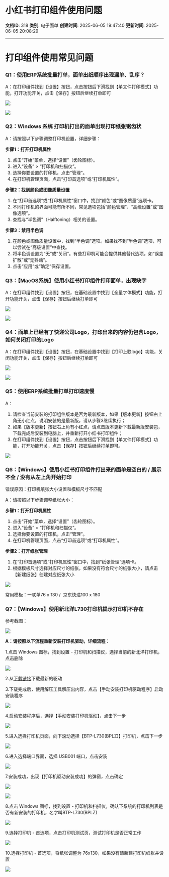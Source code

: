 # 小红书打印组件使用问题

**文档ID**: 318
**类别**: 电子面单
**创建时间**: 2025-06-05 19:47:40
**更新时间**: 2025-06-05 20:08:29

---

# 打印组件使用常见问题

### Q1：使用ERP系统批量打单，面单出纸顺序出现漏单、乱序？

A：在打印组件找到【设置】按钮，点击按钮后下滑找到【单文件打印模式】功能，打开功能开关，点击【保存】按钮后继续打单即可

![](https://qimg.xiaohongshu.com/odin/1041017g31ibl50r80e06bbea2o9000000000010j8nloa)

![](https://qimg.xiaohongshu.com/odin/1041017g31ibl5b880a06bbea2o90000000000117rct4m)

### 

### Q2：Windows 系统 打印机打出的面单出现打印纸张锯齿状

A：请按照以下步骤调整打印机设置，详细步骤：

**步骤1：打开打印机属性**

1. 点击“开始”菜单，选择“设置”（齿轮图标）。
2. 进入“设备” > “打印机和扫描仪”。
3. 选择你要设置的打印机，点击“管理”。
4. 在打印机管理页面，点击“打印首选项”或“打印机属性”。

**步骤2：找到颜色或图像质量设置**

1. 在“打印首选项”或“打印机属性”窗口中，找到“颜色”或“图像质量”选项卡。
2. 不同打印机的界面可能有所不同，常见选项包括“颜色管理”、“高级设置”或“图像选项”。
3. 查找与“半色调”（Halftoning）相关的设置。

**步骤3：禁用半色调**

1. 在颜色或图像质量设置中，找到“半色调”选项。如果找不到“半色调”选项，可以尝试在“高级设置”中查找。
2. 将半色调设置为“无”或“关闭”。有些打印机可能会提供其他替代选项，如“误差扩散”或“无抖动”。
3. 点击“应用”或“确定”保存设置。

### 

### Q3：【MacOS系统】使用小红书打印组件打印面单，出现缺字

A：在打印组件找到【设置】按钮，在基础设置中找到【全量字体模式】功能，打开功能开关，点击【保存】按钮后继续打单即可

![](https://qimg.xiaohongshu.com/odin/1041017g31ibl86dk0e06bbea2o900000000001004js0e)

![](https://qimg.xiaohongshu.com/odin/1041017g31ibl8qld0a06bbea2o90000000000172h0lpe)

### Q4：面单上已经有了快递公司Logo，打印出来的内容仍包含Logo，如何关闭打印的Logo

A：在打印组件找到【设置】按钮，在基础设置中找到【打印上联logo】功能，关闭功能开关，点击【保存】按钮后继续打单即可

![](https://qimg.xiaohongshu.com/odin/1041017g31ibl9irvgc06bbea2o9000000000016tfsj16)

![](https://qimg.xiaohongshu.com/odin/1041017g31ibl9r3kge06bbea2o90000000000116dnlg0)

### Q5：使用ERP系统批量打单打印速度慢

A：

1. 请检查当前安装的打印组件版本是否为最新版本，如果【版本更新】按钮右上角无小红点，说明安装的是最新版，请从步骤3继续执行；
2. 如果【版本更新】按钮右上角有小红点，请点击版本更新下载最新版安装包，下载完成后安装到电脑上，并重新打开小红书打印组件；
3. 在打印组件找到【设置】按钮，点击按钮后下滑找到【单文件打印模式】功能，打开功能开关，点击【保存】按钮后继续打单即可。

![](https://qimg.xiaohongshu.com/odin/1041017g31ibldg2h0a06bbea2o9000000000016la0cds)

### Q6：【Windows】使用小红书打印组件打出来的面单是空白的 / 展示不全 / 没有从左上角开始打印

错误原因：打印机纸张大小设置和模板尺寸不匹配

A：请按照以下步骤调整纸张大小：

**步骤1：打开打印机属性**

1. 点击“开始”菜单，选择“设置”（齿轮图标）。
2. 进入“设备” > “打印机和扫描仪”。
3. 选择你要设置的打印机，点击“管理”。
4. 在打印机管理页面，点击“打印首选项”或“打印机属性”。

**步骤2：打开纸张管理**

1. 在“打印首选项”或“打印机属性”窗口中，找到“纸张管理”选项卡。
2. 根据模板尺寸选择对应尺寸的纸张，如果没有符合尺寸的纸张大小，请点击【新建纸张】创建对应纸张大小

![](https://qimg.xiaohongshu.com/odin/1041017g31iblb77ug206bbea2o9000000000012725khs)

常用模板：一联单76 x 130 /  京东快递100 x 180

### Q7：【Windows】使用新北洋L730打印机提示打印机不存在

参考截图：

![](https://qimg.xiaohongshu.com/odin/1041017g31ibleu1c0c06bbea2o9000000000011b1o77m)

**A：请按照以下流程重新安装打印机驱动，详细流程：**

1.点击 Windows 图标，找到设置 - 打印机和扫描仪，选择当前的新北洋打印机，点击删除

![](https://qimg.xiaohongshu.com/odin/1041017g31iblfehe0c06bbea2o9000000000017p04iha)

2.从[下载链接](https://xhswaybill-printer-1251524319.cos.ap-shanghai.myqcloud.com/XHSPrintClient/prod/windows/%E6%96%B0%E5%8C%97%E6%B4%8BL730%E6%A0%87%E7%AD%BE%E6%89%93%E5%8D%B0%E6%9C%BAWin%E7%B3%BB%E7%BB%9F%E9%80%9A%E7%94%A8%E9%A9%B1%E5%8A%A8%E7%A8%8B%E5%BA%8F%20V2.3.15.2.rar)下载最新的驱动

3.下载完成后，使用解压工具解压出内容，点击【手动安装打印机驱动程序】启动安装程序

![](https://qimg.xiaohongshu.com/odin/1041017g31iblg5inga06bbea2o9000000000015rveoj2)

4.启动安装程序后，选择【手动安装打印机驱动】，点击下一步

![](https://qimg.xiaohongshu.com/odin/1041017g31iblgr6j0a06bbea2o9000000000011dl2uf8)

5.进入选择打印机页面，向下滚动选择【BTP-L730(BPLZ)】打印机，点击下一步

![](https://qimg.xiaohongshu.com/odin/1041017g31iblh2dpg806bbea2o9000000000012mcoarc)

6.进入选择端口界面，选择 USB001 端口，点击安装

![](https://qimg.xiaohongshu.com/odin/1041017g31iblh908g206bbea2o90000000000159ekd6a)

7.安装成功，出现【打印机驱动安装成功】的弹窗，点击确定

![](https://qimg.xiaohongshu.com/odin/1041017g31iblhf8bg2fmbbea2o9000000000013haj282)

![](https://qimg.xiaohongshu.com/odin/1041017g31iblhl7d0e06bbea2o90000000000128ae6p6)

8.点击 Windows 图标，找到设置 - 打印机和扫描仪，确认下系统的打印机列表是否有新安装的打印机，名字叫BTP-L730(BPLZ)

![](https://qimg.xiaohongshu.com/odin/1041017g31iblhv6k0806bbea2o9000000000011acoj40)

9.选择打印机 - 首选项，点击打印机测试页，测试打印机是否正常工作

![](https://qimg.xiaohongshu.com/odin/1041017g31ibli4irg806bbea2o9000000000015ocb5ck)

10.选择打印机 - 首选项，将纸张调整为 76x130，如果没有请新建打印机纸张并设置

![](https://qimg.xiaohongshu.com/odin/1041017g31iblilr5ga06bbea2o9000000000015m9jv5q)